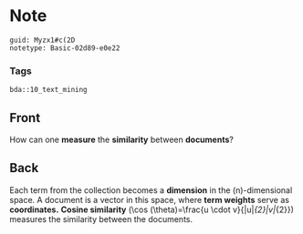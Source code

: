 # Note
```
guid: Myzx1#c(2D
notetype: Basic-02d89-e0e22
```

### Tags
```
bda::10_text_mining
```

## Front
How can one <b>measure</b> the <b>similarity</b> between
<b>documents</b>?

## Back
Each term from the collection becomes a <b>dimension</b> in the
\(n\)-dimensional space. A document is a vector in this space,
where <b>term weights</b> serve as <b>coordinates.</b> <b>Cosine
similarity</b> \(\cos (\theta)=\frac{u \cdot
v}{\|u\|_{2}\|v\|_{2}}\) measures the similarity between the
documents.
